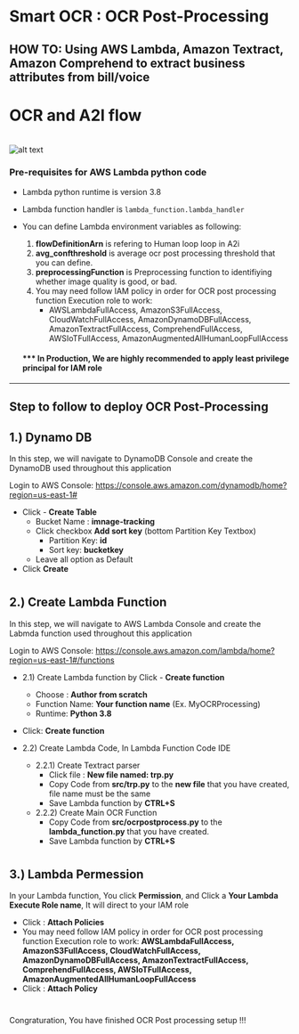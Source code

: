 # Smart OCR : OCR Post-Processing
## HOW TO: Using AWS Lambda, Amazon Textract, Amazon Comprehend to extract business attributes from bill/voice

# OCR and A2I flow
<br>![alt text ](https://github.com/apac-ml-tfc/textract-demo/blob/master/2.ocr-post-processing/ocr-processing-and-a2i.png "Module flow")  

### Pre-requisites for AWS Lambda python code
- Lambda python runtime is version 3.8
- Lambda function handler is `lambda_function.lambda_handler`

- You can define Lambda environment variables as following:
    1. <strong>flowDefinitionArn</strong> is refering to Human loop loop in A2i
    2. <strong>avg_confthreshold</strong> is average ocr post processing threshold that you can define.
    3. <strong>preprocessingFunction</strong> is Preprocessing function to identifiying whether image quality is good, or bad.
    4. You may need follow IAM policy in order for OCR post processing function Execution role to work:
        - AWSLambdaFullAccess, AmazonS3FullAccess, CloudWatchFullAccess, AmazonDynamoDBFullAccess, AmazonTextractFullAccess, ComprehendFullAccess, AWSIoTFullAccess, AmazonAugmentedAllHumanLoopFullAccess
    <h4> *** In Production, We are highly recommended to apply least privilege principal for IAM role</h4>
---
## Step to follow to deploy OCR Post-Processing
 
 ## 1.) Dynamo DB 
 In this step, we will navigate to DynamoDB Console and create the DynamoDB used throughout this application

Login to AWS Console: https://console.aws.amazon.com/dynamodb/home?region=us-east-1#

* Click - **Create Table**
    * Bucket Name : **imnage-tracking**
    * Click checkbox **Add sort key** (bottom Partition Key Textbox)
        * Partition Key: **id**
        * Sort key: **bucketkey**
    * Leave all option as Default
* Click **Create**

#

## 2.) Create Lambda Function
 In this step, we will navigate to AWS Lambda Console and create the Labmda function used throughout this application

 Login to AWS Console: https://console.aws.amazon.com/lambda/home?region=us-east-1#/functions


* 2.1) Create Lambda function by Click - **Create function**
    * Choose : **Author from scratch**
    * Function Name: **Your function name** (Ex. MyOCRProcessing)
    * Runtime: **Python 3.8** 
* Click: **Create function**


* 2.2) Create Lambda Code, In Lambda Function Code IDE 
    * 2.2.1) Create Textract parser
        * Click file : **New file named: trp.py**
        * Copy Code from **src/trp.py** to the **new file** that you have created, file name must be the same
        * Save Lambda function by **CTRL+S**
    * 2.2.2) Create Main OCR Function
        * Copy Code from **src/ocrpostprocess.py** to the **lambda_function.py** that you have created.  
        * Save Lambda function by **CTRL+S**  
# 
## 3.) Lambda Permession
In your Lambda function, You click **Permission**, and Click a **Your Lambda Execute Role name**, It will direct to your IAM role

* Click : **Attach Policies**
* You may need follow IAM policy in order for OCR post processing function Execution role to work: **AWSLambdaFullAccess, AmazonS3FullAccess, CloudWatchFullAccess, AmazonDynamoDBFullAccess, AmazonTextractFullAccess, ComprehendFullAccess, AWSIoTFullAccess, AmazonAugmentedAllHumanLoopFullAccess**
* Click : **Attach Policy**
#
Congraturation, You have finished OCR Post processing setup !!! 

